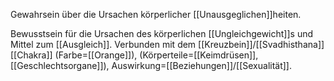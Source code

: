 Gewahrsein über die Ursachen körperlicher [[Unausgeglichen]]heiten.

Bewusstsein für die Ursachen des körperlichen [[Ungleichgewicht]]s und Mittel zum [[Ausgleich]]. Verbunden mit dem [[Kreuzbein]]/[[Svadhisthana]] [[Chakra]] (Farbe=[[Orange]]), (Körperteile=[[Keimdrüsen]], [[Geschlechtsorgane]]), Auswirkung=[[Beziehungen]]/[[Sexualität]].